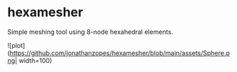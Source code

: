 # hexamesher
Simple meshing tool using 8-node hexahedral elements.

![plot](https://github.com/jonathanzopes/hexamesher/blob/main/assets/Sphere.png| width=100)

